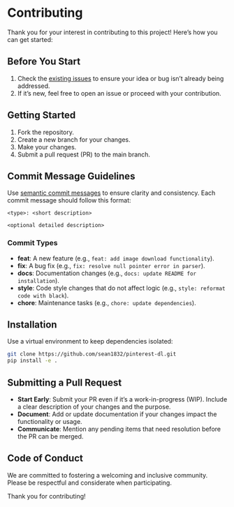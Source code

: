 # Contributing

Thank you for your interest in contributing to this project! Here’s how you can get started:

## Before You Start

1. Check the [existing issues](https://github.com/sean1832/pinterest-dl/issues) to ensure your idea or bug isn’t already being addressed.
2. If it’s new, feel free to open an issue or proceed with your contribution.

## Getting Started

1. Fork the repository.
2. Create a new branch for your changes.
3. Make your changes.
4. Submit a pull request (PR) to the main branch.

## Commit Message Guidelines

Use [semantic commit messages](https://www.conventionalcommits.org/en/v1.0.0/) to ensure clarity and consistency. Each commit message should follow this format:

```
<type>: <short description>

<optional detailed description>
```

### Commit Types
- **feat**: A new feature (e.g., `feat: add image download functionality`).
- **fix**: A bug fix (e.g., `fix: resolve null pointer error in parser`).
- **docs**: Documentation changes (e.g., `docs: update README for installation`).
- **style**: Code style changes that do not affect logic (e.g., `style: reformat code with black`).
- **chore**: Maintenance tasks (e.g., `chore: update dependencies`).

## Installation

Use a virtual environment to keep dependencies isolated:

```bash
git clone https://github.com/sean1832/pinterest-dl.git
pip install -e .
```

## Submitting a Pull Request

- **Start Early**: Submit your PR even if it’s a work-in-progress (WIP). Include a clear description of your changes and the purpose.
- **Document**: Add or update documentation if your changes impact the functionality or usage.
- **Communicate**: Mention any pending items that need resolution before the PR can be merged.


## Code of Conduct

We are committed to fostering a welcoming and inclusive community. Please be respectful and considerate when participating.

Thank you for contributing!

